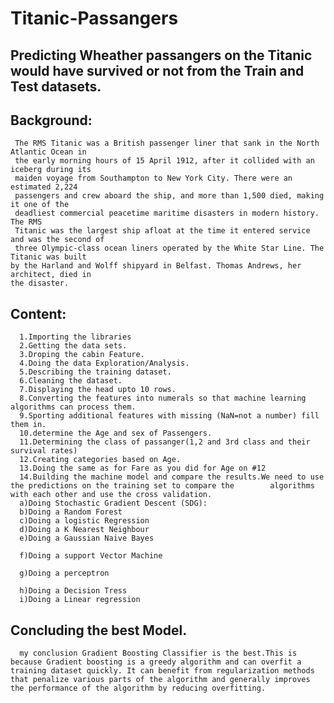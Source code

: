 # Titanic-Passangers
## Predicting Wheather passangers on the Titanic would have survived or not from the Train and Test datasets.

## Background:
     The RMS Titanic was a British passenger liner that sank in the North Atlantic Ocean in
     the early morning hours of 15 April 1912, after it collided with an iceberg during its
     maiden voyage from Southampton to New York City. There were an estimated 2,224
     passengers and crew aboard the ship, and more than 1,500 died, making it one of the
     deadliest commercial peacetime maritime disasters in modern history. The RMS
     Titanic was the largest ship afloat at the time it entered service and was the second of
     three Olympic-class ocean liners operated by the White Star Line. The Titanic was built
    by the Harland and Wolff shipyard in Belfast. Thomas Andrews, her architect, died in
    the disaster.
   ## Content:
      1.Importing the libraries
      2.Getting the data sets.
      3.Droping the cabin Feature.
      4.Doing the data Exploration/Analysis.
      5.Describing the training dataset.
      6.Cleaning the dataset.
      7.Displaying the head upto 10 rows.
      8.Converting the features into numerals so that machine learning algorithms can process them.
      9.Sporting additional features with missing (NaN=not a number) fill them in.
      10.determine the Age and sex of Passengers.
      11.Determining the class of passanger(1,2 and 3rd class and their survival rates) 
      12.Creating categories based on Age.
      13.Doing the same as for Fare as you did for Age on #12 
      14.Building the machine model and compare the results.We need to use the predictions on the training set to compare the        algorithms with each other and use the cross validation.
      a)Doing Stochastic Gradient Descent (SDG):
      b)Doing a Random Forest
      c)Doing a logistic Regression
      d)Doing a K Nearest Neighbour 
      e)Doing a Gaussian Naive Bayes 

      f)Doing a support Vector Machine 

      g)Doing a perceptron 

      h)Doing a Decision Tress 
      i)Doing a Linear regression 

   ## Concluding the best Model.
      my conclusion Gradient Boosting Classifier is the best.This is because Gradient boosting is a greedy algorithm and can overfit a training dataset quickly. It can benefit from regularization methods that penalize various parts of the algorithm and generally improves the performance of the algorithm by reducing overfitting.
